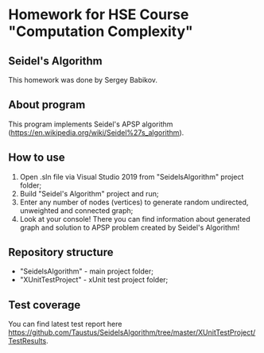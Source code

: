 # Homework for HSE Course "Computation Complexity"
## Seidel's Algorithm
This homework was done by Sergey Babikov. 
## About program
This program implements Seidel's APSP algorithm (https://en.wikipedia.org/wiki/Seidel%27s_algorithm).
## How to use
1) Open .sln file via Visual Studio 2019 from "SeidelsAlgorithm" project folder;
2) Build "Seidel's Algorithm" project and run;
3) Enter any number of nodes (vertices) to generate random undirected, unweighted and connected graph;
4) Look at your console! There you can find information about generated graph and solution to APSP problem created by Seidel's Algorithm!
## Repository structure
- "SeidelsAlgorithm" - main project folder;
- "XUnitTestProject" - xUnit test project folder;
## Test coverage
You can find latest test report here https://github.com/Taustus/SeidelsAlgorithm/tree/master/XUnitTestProject/TestResults.
